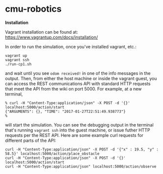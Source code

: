 cmu-robotics
============

**Installation**

Vagrant installation can be found at: https://www.vagrantup.com/docs/installation/

In order to run the simulation, once you've installed vagrant, etc.:

```
vagrant up
vagrant ssh
./run-cp1.sh
```

and wait until you see `odom received!` in one of the info messages in the
output. Then, from either the host machine or inside the vagrant guest,
you can access the REST communications API with standard HTTP requests that
meet the API from the wiki on port 5000. For example, at a new terminal,

```
% curl -H "Content-Type:application/json" -X POST -d '{}' localhost:5000/action/start
{"ARGUMENTS": {}, "TIME": "2017-01-27T22:51:49.938773"}
%
```

will start the simulation. You can see the debugging output in the terminal
that's running `vagrant ssh` into the guest machine, or issue futher HTTP
requests per the REST API. Here are some example curl requests for different
parts of the API:

```
curl -H "Content-Type:application/json" -X POST -d '{"x" : 19.5, "y" : 58.5}' localhost:5000/action/place_obstacle
curl -H "Content-Type:application/json" -X POST -d '{}' localhost:5000/action/start
curl -H "Content-Type:application/json" localhost:5000/action/observe
```
